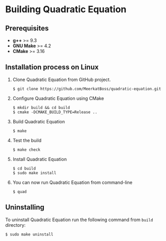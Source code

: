 # Building Quadratic Equation

## Prerequisites

- **g++** >= 9.3
- **GNU Make** >= 4.2
- **CMake** >= 3.16

## Installation process on Linux

1. Clone Quadratic Equation from GitHub project.
    ```
    $ git clone https://github.com/MeerkatBoss/quadratic-equation.git
    ```
2. Configure Quadratic Equation using CMake
    ```
    $ mkdir build && cd build
    $ cmake -DCMAKE_BUILD_TYPE=Release ..
    ```
3. Build Quadratic Equation
    ```
    $ make
    ```
4. Test the build
    ```
    $ make check
    ```
5. Install Quadratic Equation
    ```
    $ cd build
    $ sudo make install
    ```
6. You can now run Quadratic Equation from command-line
    ```
    $ quad
    ```

## Uninstalling
To uninstall Quadratic Equation run the following command from `build` directory:
```
$ sudo make uninstall
```
